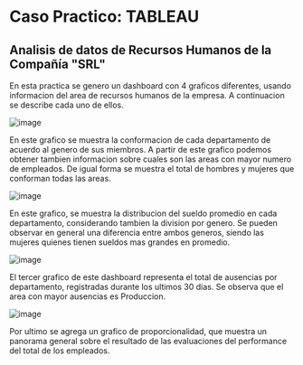 # Caso Practico: TABLEAU

## Analisis de datos de Recursos Humanos de la Compañía "SRL"

En esta practica se genero un dashboard con 4 graficos diferentes, usando informacion del area de recursos humanos de la empresa. A continuacion se describe cada uno de ellos.


![image](https://github.com/user-attachments/assets/45c6b88d-46be-4d18-a2e4-d998620369bc)

En este grafico se muestra la conformacion de cada departamento de acuerdo al genero de sus miembros. A partir de este grafico podemos obtener tambien informacion sobre cuales son las areas con mayor numero de empleados. 
De igual forma se muestra el total de hombres y mujeres que conforman todas las areas.



![image](https://github.com/user-attachments/assets/1dfdfd38-e3c1-4679-9f79-865a4a7f474d)

En este grafico, se muestra la distribucion del sueldo promedio en cada departamento, considerando tambien la division por genero. Se pueden observar en general una diferencia entre ambos generos, siendo las mujeres quienes tienen sueldos mas grandes en promedio.


![image](https://github.com/user-attachments/assets/c7b9d80c-0c12-4bc8-80f0-89a45521abcc)


El tercer grafico de este dashboard representa el total de ausencias por departamento, registradas durante los ultimos 30 dias. Se observa que el area con mayor ausencias es Produccion.


![image](https://github.com/user-attachments/assets/dbde2a2f-6827-40d4-ab02-b45117f27455)

Por ultimo se agrega un grafico de proporcionalidad, que muestra un panorama general sobre el resultado de las evaluaciones del performance del total de los empleados. 
